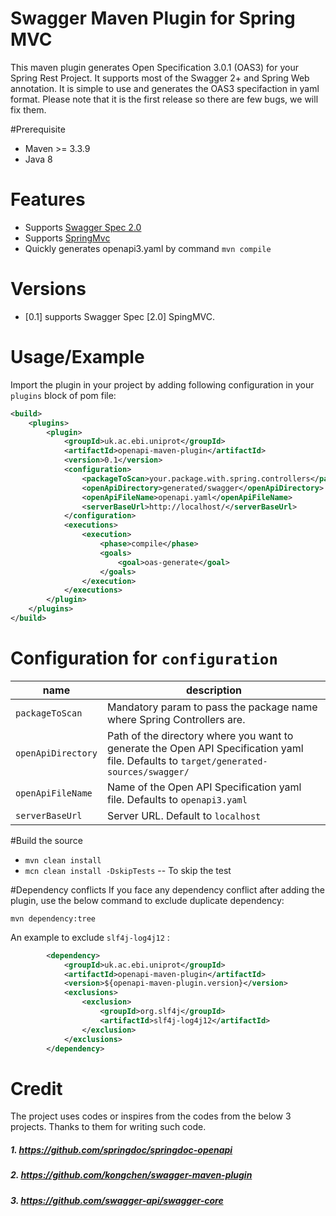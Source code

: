 # Swagger Maven Plugin for Spring MVC

This maven plugin generates Open Specification 3.0.1 (OAS3) for your Spring Rest Project. It supports most of the Swagger 2+ and Spring Web annotation. It is simple to use and generates the OAS3 specifaction in yaml format. Please note that it is the first release so there are few bugs, we will fix them.    

#Prerequisite
* Maven >= 3.3.9
* Java 8

# Features

* Supports [Swagger Spec 2.0](https://github.com/swagger-api/swagger-spec/blob/master/versions/2.0.md)
* Supports [SpringMvc](http://docs.spring.io/spring/docs/current/spring-framework-reference/html/mvc.html)
* Quickly generates  openapi3.yaml by command `mvn compile`

# Versions
- [0.1] supports Swagger Spec [2.0] SpingMVC.


# Usage/Example
Import the plugin in your project by adding following configuration in your `plugins` block of pom file:


```xml
<build>
    <plugins>
        <plugin>
            <groupId>uk.ac.ebi.uniprot</groupId>
            <artifactId>openapi-maven-plugin</artifactId>
            <version>0.1</version>
            <configuration>
                <packageToScan>your.package.with.spring.controllers</packageToScan>
                <openApiDirectory>generated/swagger</openApiDirectory>
                <openApiFileName>openapi.yaml</openApiFileName>
                <serverBaseUrl>http://localhost/</serverBaseUrl>
            </configuration>
            <executions>
                <execution>
                    <phase>compile</phase>
                    <goals>
                        <goal>oas-generate</goal>
                    </goals>
                </execution>
            </executions>
        </plugin>
    </plugins>
</build>
```

# Configuration for `configuration`

| **name** | **description** |
|------------------------|------------------------------------------------------------------------------------------------------------------------------------------------------------------------------------------------------------------------------|
| `packageToScan` | Mandatory param to pass the package name where Spring Controllers are.  |
| `openApiDirectory` | Path of the directory where you want to generate the Open API Specification yaml file. Defaults to `target/generated-sources/swagger/` |
| `openApiFileName` | Name of the Open API Specification yaml file. Defaults to `openapi3.yaml` |
| `serverBaseUrl` | Server URL. Default to `localhost` |

#Build the source 
* `mvn clean install`
* `mcn clean install -DskipTests` -- To skip the test

#Dependency conflicts 
If you face any dependency conflict after adding the plugin, use the below command to exclude duplicate dependency:

`mvn dependency:tree`

An example to exclude `slf4j-log4j12` :

```xml
        <dependency>
            <groupId>uk.ac.ebi.uniprot</groupId>
            <artifactId>openapi-maven-plugin</artifactId>
            <version>${openapi-maven-plugin.version}</version>
            <exclusions>
                <exclusion>
                    <groupId>org.slf4j</groupId>
                    <artifactId>slf4j-log4j12</artifactId>
                </exclusion>
            </exclusions>
        </dependency>
```

# Credit
The project uses codes or inspires from the codes from the below 3 projects. Thanks to them for writing such code.

##### 1.  https://github.com/springdoc/springdoc-openapi
##### 2.  https://github.com/kongchen/swagger-maven-plugin
##### 3.  https://github.com/swagger-api/swagger-core


